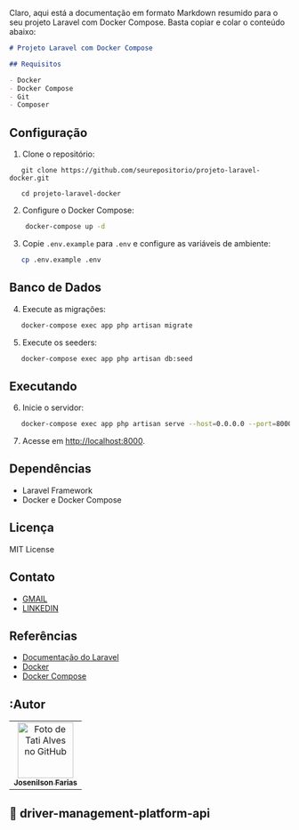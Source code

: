 Claro, aqui está a documentação em formato Markdown resumido para o seu projeto Laravel com Docker Compose. Basta copiar e colar o conteúdo abaixo:

```markdown
# Projeto Laravel com Docker Compose

## Requisitos

- Docker
- Docker Compose
- Git
- Composer
```
## Configuração


1. Clone o repositório:

  ```
     git clone https://github.com/seurepositorio/projeto-laravel-docker.git
  ```
  ```
     cd projeto-laravel-docker
   ```

2. Configure o Docker Compose:

```bash
    docker-compose up -d
```

3. Copie `.env.example` para `.env` e configure as variáveis de ambiente:

```bash
   cp .env.example .env
```

## Banco de Dados

4. Execute as migrações:

```bash
   docker-compose exec app php artisan migrate
```

5. Execute os seeders:

```bash
   docker-compose exec app php artisan db:seed
```

## Executando

6. Inicie o servidor:

```bash
   docker-compose exec app php artisan serve --host=0.0.0.0 --port=8000
```

7. Acesse em [http://localhost:8000](http://localhost:8000).

## Dependências

- Laravel Framework
- Docker e Docker Compose

## Licença

MIT License

## Contato

- [GMAIL](fariaslwork@gmail.com)
- [LINKEDIN](https://www.linkedin.com/in/josenilsonfariasx/)

## Referências

- [Documentação do Laravel](https://laravel.com/docs)
- [Docker](https://www.docker.com/)
- [Docker Compose](https://docs.docker.com/compose/)

## :Autor
  <table>
    <tr>
      <td align="center">
        <a href="http://github.com/Josenilsonfariasx">
          <img src="https://i.imgur.com/SgdMMR7.png" width="100px;" alt="Foto de Tati Alves no GitHub"/><br>
          <sub>
            <b>Josenilson Farias</b>
          </sub>
        </a>
      </td>
    </tr>
  </table>

## :dart: driver-management-platform-api
